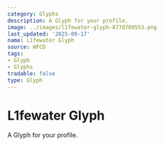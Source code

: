 ```yaml
---
category: Glyphs
description: A Glyph for your profile.
image: ../images/l1fewater-glyph-877d709553.png
last_updated: '2025-09-17'
name: L1fewater Glyph
source: WFCD
tags:
- Glyph
- Glyphs
tradable: false
type: Glyph
---
```


# L1fewater Glyph

A Glyph for your profile.

